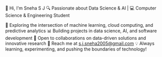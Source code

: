 👋 Hi, I'm Sneha S J
🔍 Passionate about Data Science & AI | 💻 Computer Science & Engineering Student

🚀 Exploring the intersection of machine learning, cloud computing, and predictive analytics
📊 Building projects in data science, AI, and software development
🤝 Open to collaborations on data-driven solutions and innovative research
📩 Reach me at s.j.sneha2005@gmail.com
💡 Always learning, experimenting, and pushing the boundaries of technology!



<!---
SNEHA-S-J/SNEHA-S-J is a ✨ special ✨ repository because its `README.md` (this file) appears on your GitHub profile.
You can click the Preview link to take a look at your changes.
--->
